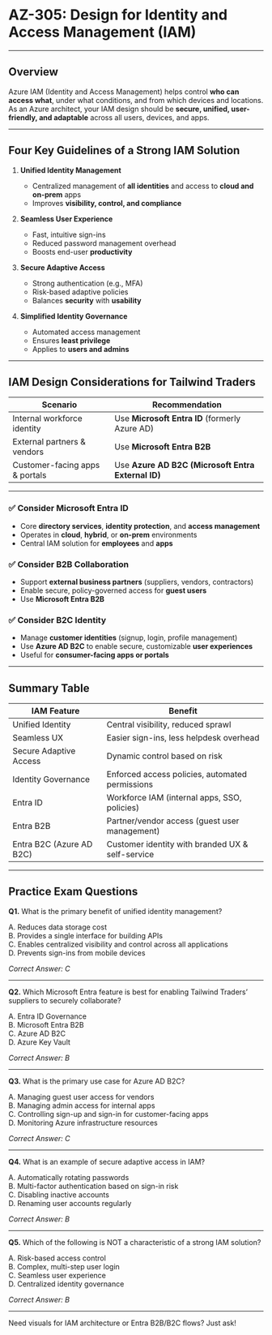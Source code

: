 # AZ-305: Design for Identity and Access Management (IAM)

---

## Overview

Azure IAM (Identity and Access Management) helps control **who can access what**, under what conditions, and from which devices and locations. As an Azure architect, your IAM design should be **secure, unified, user-friendly, and adaptable** across all users, devices, and apps.

---

## Four Key Guidelines of a Strong IAM Solution

1. **Unified Identity Management**  
   - Centralized management of **all identities** and access to **cloud and on-prem** apps  
   - Improves **visibility, control, and compliance**

2. **Seamless User Experience**  
   - Fast, intuitive sign-ins  
   - Reduced password management overhead  
   - Boosts end-user **productivity**

3. **Secure Adaptive Access**  
   - Strong authentication (e.g., MFA)  
   - Risk-based adaptive policies  
   - Balances **security** with **usability**

4. **Simplified Identity Governance**  
   - Automated access management  
   - Ensures **least privilege**  
   - Applies to **users and admins**

---

## IAM Design Considerations for Tailwind Traders

| Scenario                              | Recommendation                                    |
|--------------------------------------|--------------------------------------------------|
| Internal workforce identity          | Use **Microsoft Entra ID** (formerly Azure AD)   |
| External partners & vendors          | Use **Microsoft Entra B2B**                      |
| Customer-facing apps & portals       | Use **Azure AD B2C (Microsoft Entra External ID)**|

---

### ✅ Consider Microsoft Entra ID

- Core **directory services**, **identity protection**, and **access management**
- Operates in **cloud**, **hybrid**, or **on-prem** environments
- Central IAM solution for **employees** and **apps**

### ✅ Consider B2B Collaboration

- Support **external business partners** (suppliers, vendors, contractors)
- Enable secure, policy-governed access for **guest users**
- Use **Microsoft Entra B2B**

### ✅ Consider B2C Identity

- Manage **customer identities** (signup, login, profile management)
- Use **Azure AD B2C** to enable secure, customizable **user experiences**
- Useful for **consumer-facing apps or portals**

---

## Summary Table

| IAM Feature               | Benefit                                             |
|---------------------------|------------------------------------------------------|
| Unified Identity          | Central visibility, reduced sprawl                   |
| Seamless UX               | Easier sign-ins, less helpdesk overhead              |
| Secure Adaptive Access    | Dynamic control based on risk                        |
| Identity Governance       | Enforced access policies, automated permissions      |
| Entra ID                  | Workforce IAM (internal apps, SSO, policies)         |
| Entra B2B                 | Partner/vendor access (guest user management)        |
| Entra B2C (Azure AD B2C)  | Customer identity with branded UX & self-service     |

---

## Practice Exam Questions

**Q1.** What is the primary benefit of unified identity management?

A. Reduces data storage cost  
B. Provides a single interface for building APIs  
C. Enables centralized visibility and control across all applications  
D. Prevents sign-ins from mobile devices  

*Correct Answer: C*

---

**Q2.** Which Microsoft Entra feature is best for enabling Tailwind Traders’ suppliers to securely collaborate?

A. Entra ID Governance  
B. Microsoft Entra B2B  
C. Azure AD B2C  
D. Azure Key Vault  

*Correct Answer: B*

---

**Q3.** What is the primary use case for Azure AD B2C?

A. Managing guest user access for vendors  
B. Managing admin access for internal apps  
C. Controlling sign-up and sign-in for customer-facing apps  
D. Monitoring Azure infrastructure resources  

*Correct Answer: C*

---

**Q4.** What is an example of secure adaptive access in IAM?

A. Automatically rotating passwords  
B. Multi-factor authentication based on sign-in risk  
C. Disabling inactive accounts  
D. Renaming user accounts regularly  

*Correct Answer: B*

---

**Q5.** Which of the following is NOT a characteristic of a strong IAM solution?

A. Risk-based access control  
B. Complex, multi-step user login  
C. Seamless user experience  
D. Centralized identity governance  

*Correct Answer: B*

---

Need visuals for IAM architecture or Entra B2B/B2C flows? Just ask!

